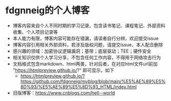# fdgnneig的个人博客
- 博客内容来自个人不同时期的学习记录，包含读书笔记、课程笔记、外部资料收集、个人项目记录等
- 本人能力有限，博客内容可能存在错漏，请读者自行分辨，欢迎提交issue
- 博客内容引用相关外部资料，若涉及版权问题，请提交issue，本人配合删除
- 感兴趣的领域：加密协议逻辑漏洞；基带；底层驱动；TEE；硬件安全
- 相关知识仅供个人学习分享，不包含任何工作内容，不得用于网络攻击行为
- 文档格式包含markdown、html两类，针对后者，在对应html文件url前加 "https://htmlpreview.github.io/?" 即可显示，如下
  - https://htmlpreview.github.io/?https://github.com/fdgnneig/myblog/blob/main/%E5%AE%89%E5%8D%93/%E5%AE%89%E5%8D%93_HTML/index.html
- 旧版博客：https://www.cnblogs.com/hell--world





